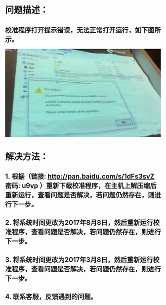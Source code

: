 # 问题描述：
## 校准程序打开提示错误，无法正常打开运行，如下图所示。
![""](images/MagicIsland-Calibration-2-1.jpg)
# 解决方法：
## 1. 根据（链接: http://pan.baidu.com/s/1dFs3svZ 密码: u9vp ）重新下载校准程序，在主机上解压缩后重新运行，查看问题是否解决，若问题仍然存在，则进行下一步。
## 2. 将系统时间更改为2017年8月8日，然后重新运行校准程序，查看问题是否解决，若问题仍然存在，则进行下一步。
## 3. 将系统时间更改为2017年3月8日，然后重新运行校准程序，查看问题是否解决，若问题仍然存在，则进行下一步。
## 4. 联系客服，反馈遇到的问题。